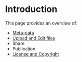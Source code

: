 # Introduction

This page provides an overview of: 
 - [Meta-data](./meta-data.md)
 - [Upload and Edit files](./upload-edit.md)
 - Share
 - Publication
 - [License and Copyright](./licenses.md)